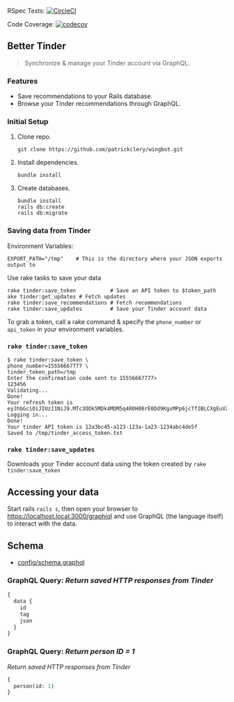 
RSpec Tests: [![CircleCI](https://circleci.com/gh/patrickclery/tinder_client.svg?style=svg)](https://circleci.com/gh/patrickclery/wingbot)

Code Coverage: [![codecov](https://codecov.io/gh/patrickclery/wingbot/branch/master/graph/badge.svg)](https://codecov.io/gh/patrickclery/wingbot)

## Better Tinder 

> Synchronize & manage your Tinder account via GraphQL.

### Features

- Save recommendations to your Rails database.
- Browse your Tinder recommendations through GraphQL.

### Initial Setup

1. Clone repo.
   
   ```shell script
   git clone https://github.com/patrickclery/wingbot.git
   ```
   
2. Install dependencies.

   ```shell script
   bundle install
   ```

3. Create databases.

   ```shell script
   bundle install
   rails db:create
   rails db:migrate
   ```

### Saving data from Tinder

Environment Variables:

```.env
EXPORT_PATH="/tmp"    # This is the directory where your JSON exports output to
```

Use rake tasks to save your data 

  ```
rake tinder:save_token           # Save an API token to $token_path ake tinder:get_updates # Fetch updates
rake tinder:save_recommendations # Fetch recommendations
rake tinder:save_updates         # Save your Tinder account data
  ```

To grab a token, call a rake command & specify the `phone_number` or `api_token` in your environment variables.

### `rake tinder:save_token`
   
  ```
  $ rake tinder:save_token \
  phone_number=15556667777 \
  tinder_token_path=/tmp
  Enter the confirmation code sent to 15556667777> 
  123456
  Validating...
  Done!
  Your refresh token is eyJhbGciOiJIUzI1NiJ9.MTc3ODk5MDk4MDM5q4R0H08rE0Dd9KgxMPp6jcTfIBLCXgEuVZfC9znJTE
  Logging in...
  Done!
  Your tinder API token is 12a3bc45-a123-123a-1a23-1234abc4de5f
  Saved to /tmp/tinder_access_token.txt
  ```

### `rake tinder:save_updates`

Downloads your Tinder account data using the token created by `rake tinder:save_token`

## Accessing your data

Start rails `rails s`, then open your browser to https://localhost.local:3000/graphiql and use GraphQL (the language itself) to interact with the data.

## Schema

- [config/schema.graphql](config/schema.graphql)
 
### GraphQL Query: _Return saved HTTP responses from Tinder_
  
```GraphQL
{
  data {
    id
    tag
    json
  }
}  
```

### GraphQL Query: _Return person ID = 1_
_Return saved HTTP responses from Tinder_

```GraphQL
{
  person(id: 1)
}
```